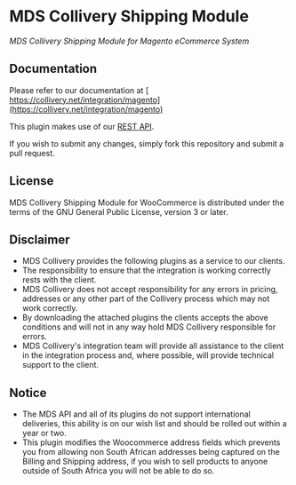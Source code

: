 MDS Collivery Shipping Module
=============================

*MDS Collivery Shipping Module for Magento eCommerce System*

Documentation
-------------

Please refer to our documentation at [ https://collivery.net/integration/magento](https://collivery.net/integration/magento)

This plugin makes use of our [REST API](https://collivery.net/integration/api/v3/).

If you wish to submit any changes, simply fork this repository and submit a pull request.

License
--------

MDS Collivery Shipping Module for WooCommerce is distributed under the terms of the GNU General Public License, version 3 or later.

Disclaimer
----------

* MDS Collivery provides the following plugins as a service to our clients.  
* The responsibility to ensure that the integration is working correctly rests with the client.  
* MDS Collivery does not accept responsibility for any errors in pricing, addresses or any other part of the Collivery process which may not work correctly.  
* By downloading the attached plugins the clients accepts the above conditions and will not in any way hold MDS Collivery responsible for errors.  
* MDS Collivery's integration team will provide all assistance to the client in the integration process and, where possible, will provide technical support to the client.

Notice
----------

* The MDS API and all of its plugins do not support international deliveries, this ability is on our wish list and should be rolled out within a year or two.  
* This plugin modifies the Woocommerce address fields which prevents you from allowing non South African addresses being captured on the Billing and Shipping address, if you wish to sell products to anyone outside of South Africa you will not be able to do so. 
